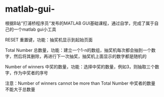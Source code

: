 # matlab-gui-
根据B站‘’打浦桥程序员‘’发布的MATLAB GUI基础课程，通过自学，完成了属于自己的一个matlab gui小工具

RESET 重置键，功能：抽奖机显示到起始页面

Total Number 总数量，功能：建立一个1-n的数组，抽奖机每次都会抽到一个数字，然后将其删除，再进行下一次抽奖，抽奖机上面显示的数字都是随机的

Number of winners 中奖的数量，功能：选择中奖的数量，例如3，则抽取三个数字，作为中奖者的序号

注意：Number of winners cannot be more than Total Number 中奖者的数量不能大于总数量
